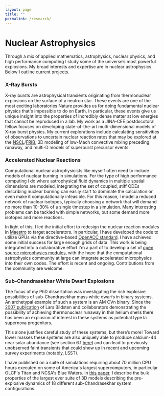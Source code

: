 ```yaml
---
layout: page
title: ""
permalink: /research/
---
```


# Nuclear Astrophysics 
Through a mix of applied mathematics, astrophysics, nuclear physics, and high
performance computing I study some of the universe’s most powerful explosions.
My broad interests and expertise are in nuclear astrophysics.  Below I outline
current projects.


### X-Ray Bursts
X-ray bursts are astrophysical transients originating from thermonuclear
explosions on the surface of a neutron star.  These events are one of the most
exciting laboratories Nature provides us for doing fundamental nuclear physics
that's impossible to do on Earth.  In particular, these events give us unique
insight into the properties of incredibly dense matter at low energies that
cannot be reproduced in a lab.  My work as a JINA-CEE postdocotoral fellow
focuses on developing state-of-the-art multi-dimensional models of X-ray burst
physics.  My current explorations include calculating sensitivities of
observations to uncertain nuclear reaction rates that may be explored at the
[NSCL](http://www.nscl.msu.edu/)/[FRIB](https://frib.msu.edu/), 3D modeling of
low-Mach convective mixing preceding runaway, and multi-D models of superburst
precursor events.


### Accelerated Nuclear Reactions
Computational nuclear astrophysicists like myself often need to include models
of nuclear burning in simulations.  For the type of high performance computing I
do where astrophysical fluid dynamics in multiple spatial dimensions are
modeled, integrating the set of coupled, stiff ODEs describing nuclear burning
can easily start to dominate the calculation or even make it computationally
infeasible.  For this reason, I model a reduced network of nuclear isotopes,
typically choosing a network that will demand no more than 10-30% of a single
timestep in a simulation.  Many interesting problems can be tackled with simple
networks, but some demand more isotopes and more reactions.

In light of this, I led the initial effort to redesign the nuclear reaction
modules in [Maestro](http://amrex-astro.github.io/MAESTRO/) to target
accelerators.  In particular, I have developed the code to utilize GPUs via the
directive-based [OpenACC standard](http://www.openacc.org/).  I have achieved
some initial success for large enough grids of data.  This work is being
integrated into a collaborative effort I'm a part of to develop a set of [open
source microphysics modules](https://github.com/starkiller-astro/Microphysics),
with the hope that the computational astrophysics community at large can
integrate accelerated microphysics into their own codes.  The effort is recent
and ongoing.  Contributions from the community are welcome.


### Sub-Chandrasekhar White Dwarf Explosions 
The focus of my PhD dissertation was investigating the rich explosive
possibilities of sub-Chandrasekhar mass white dwarfs in binary systems.  An
archetypal example of such a system is an AM CVn binary.  Since the [2007
publication](http://adsabs.harvard.edu/abs/2007ApJ...662L..95B) of Lars Bildsten
and collaborators demonstrating the possibility of achieving thermonuclear
runaway in thin helium shells there has been an explosion of interest in these
systems as potential type Ia supernova progenitors.

This alone justifies careful study of these systems, but there’s more!  Toward
lower masses these systems are also uniquely able to produce calcium-44 near
solar abundance (see section 6.1
[here](http://adsabs.harvard.edu/abs/2011ApJ...734...38W)) and can lead to
previously unobserved faint transients that could show up in recent and upcoming
survey experiments (notably, LSST).

I have published on a suite of simulations requiring about 70 million CPU hours
executed on some of America's largest supercomputers, in particular OLCF's Titan
and NCSA's Blue Waters.  In [this
paper](http://adsabs.harvard.edu/abs/2016ApJ...827...84J), I describe the bulk
properties of the largest ever suite of 3D models describing the pre-explosive
dynamics of 18 different sub-Chandrasekhar system configurations. 
